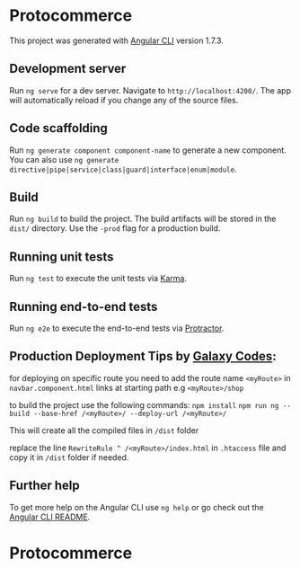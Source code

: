 # Protocommerce

This project was generated with [Angular CLI](https://github.com/angular/angular-cli) version 1.7.3.

## Development server

Run `ng serve` for a dev server. Navigate to `http://localhost:4200/`. The app will automatically reload if you change any of the source files.

## Code scaffolding

Run `ng generate component component-name` to generate a new component. You can also use `ng generate directive|pipe|service|class|guard|interface|enum|module`.

## Build

Run `ng build` to build the project. The build artifacts will be stored in the `dist/` directory. Use the `-prod` flag for a production build.

## Running unit tests

Run `ng test` to execute the unit tests via [Karma](https://karma-runner.github.io).

## Running end-to-end tests

Run `ng e2e` to execute the end-to-end tests via [Protractor](http://www.protractortest.org/).

## Production Deployment Tips by [Galaxy Codes](www.galaxycodes.com):

for deploying on specific route you need to add the route name `<myRoute>` in `navbar.component.html` links at starting path
e.g `<myRoute>/shop`

to build the project use the following commands:
`npm install`
`npm run ng -- build --base-href /<myRoute>/ --deploy-url /<myRoute>/`

This will create all the compiled files in `/dist` folder

replace the line `RewriteRule ^ /<myRoute>/index.html` in `.htaccess` file and copy it in `/dist` folder if needed.


## Further help

To get more help on the Angular CLI use `ng help` or go check out the [Angular CLI README](https://github.com/angular/angular-cli/blob/master/README.md).
# Protocommerce
